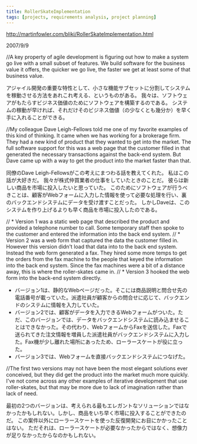 ```yaml
---
title: RollerSkateImplementation
tags: [projects, requirements analysis, project planning]
---
```


http://martinfowler.com/bliki/RollerSkateImplementation.html

2007/9/9	

//A key property of agile development is figuring out how to make a system go live with a small subset of features. We build software for the business value it offers, the quicker we go live, the faster we get at least some of that business value.

アジャイル開発の重要な特性として、小さな機能サブセットに分割してシステムを稼動させる方法をあれこれ考える、というものがある。
我々は、ソフトウェアがもたらすビジネス価値のためにソフトウェアを構築するのである。
システムの稼動が早ければ、それだけそのビジネス価値（の少なくとも幾分か）を早く手に入れることができる。

//My colleague Dave Leigh-Fellows told me one of my favorite examples of this kind of thinking. It came when we has working for a brokerage firm. They had a new kind of product that they wanted to get into the market. The full software support for this was a web page that the customer filled in that generated the necessary transactions against the back-end system. But Dave came up with a way to get the product into the market faster than that.

同僚のDave Leigh-Fellowsがこの考えにまつわる話を教えてくれた。
私はこの話が大好きだ。
我々が株式仲買業者の仕事をしていたときのことだ。
彼らは新しい商品を市場に投入したいと思っていた。
このためにソフトウェアが行うべきことは、顧客がWebフォームに入力した情報を使って必要な処理を行い、裏のバックエンドシステムにデータを受け渡すことだった。
しかしDaveは、このシステムを作り上げるよりも早く商品を市場に投入したのである。

//    * Version 1 was a static web page that described the product and provided a telephone number to call. Some temporary staff then spoke to the customer and entered the information into the back end system.
//    * Version 2 was a web form that captured the data the customer filled in. However this version didn't load that data into to the back end system. Instead the web form generated a fax. They hired some more temps to get the orders from the fax machine to the people that keyed the information into the back end system. Since the fax machines were a bit of a distance away, this is where the roller-skates came in.
//    * Version 3 hooked the web form into the back-end system directly.

* バージョン1は、静的なWebページだった。そこには商品説明と問合せ先の電話番号が載っていた。派遣社員が顧客からの問合せに応じて、バックエンドのシステムに情報を入力していた。
* バージョン2では、顧客がデータを入力できるWebフォームがついた。ただ、このバージョンでは、データをバックエンドシステムに読み込ませることはできなかった。その代わり、WebフォームからFaxを送信した。Faxで送られてきた注文情報を増員した派遣社員がバックエンドシステムに入力した。Fax機が少し離れた場所にあったため、ローラースケートが役に立った。
* バージョン3では、Webフォームを直接バックエンドシステムにつなげた。

//The first two versions may not have been the most elegant solutions ever conceived, but they did get the product into the market much more quickly. I've not come across any other examples of iterative development that use roller-skates, but that may be more due to lack of imagination rather than lack of need.

最初の2つのバージョンは、考えられる最もエレガントなソリューションではなかったかもしれない。しかし、商品をいち早く市場に投入することができたのだ。
この案件以外にローラースケートを使った反復開発にお目にかかったことはない。
ただそれは、ローラースケートが必要なかったからではなく、想像力が足りなかったからなのかもしれない。
